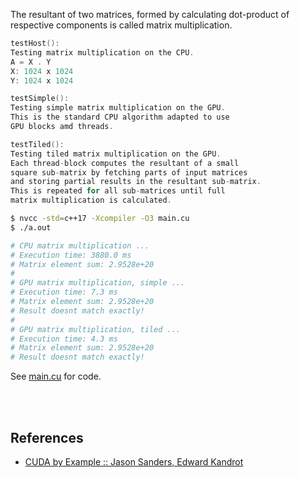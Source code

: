 The resultant of two matrices, formed by calculating
dot-product of respective components is called matrix
multiplication.

```c
testHost():
Testing matrix multiplication on the CPU.
A = X . Y
X: 1024 x 1024
Y: 1024 x 1024
```

```c
testSimple():
Testing simple matrix multiplication on the GPU.
This is the standard CPU algorithm adapted to use
GPU blocks amd threads.
```

```c
testTiled():
Testing tiled matrix multiplication on the GPU.
Each thread-block computes the resultant of a small
square sub-matrix by fetching parts of input matrices
and storing partial results in the resultant sub-matrix.
This is repeated for all sub-matrices until full
matrix multiplication is calculated.
```

```bash
$ nvcc -std=c++17 -Xcompiler -O3 main.cu
$ ./a.out

# CPU matrix multiplication ...
# Execution time: 3880.0 ms
# Matrix element sum: 2.9528e+20
#
# GPU matrix multiplication, simple ...
# Execution time: 7.3 ms
# Matrix element sum: 2.9528e+20
# Result doesnt match exactly!
#
# GPU matrix multiplication, tiled ...
# Execution time: 4.3 ms
# Matrix element sum: 2.9528e+20
# Result doesnt match exactly!
```

See [main.cu] for code.

[main.cu]: main.cu

<br>
<br>


## References

- [CUDA by Example :: Jason Sanders, Edward Kandrot](https://gist.github.com/wolfram77/72c51e494eaaea1c21a9c4021ad0f320)
